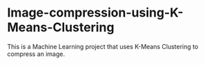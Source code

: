 # Image-compression-using-K-Means-Clustering
This is a Machine Learning project that uses K-Means Clustering to compress an image.

